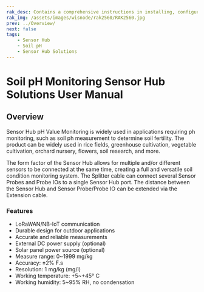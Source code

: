 ```yaml
---
rak_desc: Contains a comprehensive instructions in installing, configuring, and deploying your Soil pH Monitoring Sensor Hub Solutions for your LoRaWAN project.
rak_img: /assets/images/wisnode/rak2560/RAK2560.jpg
prev: ../Overview/
next: false
tags:
    - Sensor Hub
    - Soil pH
    - Sensor Hub Solutions
---
```


# Soil pH Monitoring Sensor Hub Solutions User Manual

## Overview

Sensor Hub pH Value Monitoring is widely used in applications requiring ph monitoring, such as soil ph measurement to determine soil fertility. The product can be widely used in rice fields, greenhouse cultivation, vegetable cultivation, orchard nursery, flowers, soil research, and more.

The form factor of the Sensor Hub allows for multiple and/or different sensors to be connected at the same time, creating a full and versatile soil condition monitoring system. The Splitter cable can connect several Sensor Probes and Probe IOs to a single Sensor Hub port. The distance between the Sensor Hub and Sensor Probe/Probe IO can be extended via the Extension cable.

### Features

- LoRaWAN/NB-IoT communication
- Durable design for outdoor applications
- Accurate and reliable measurements
- External DC power supply (optional)
- Solar panel power source (optional)
- Measure range: 0~1999&nbsp;mg/kg
- Accuracy: ±2%&nbsp;F.s
- Resolution: 1&nbsp;mg/kg (mg/l)
- Working temperature: +5~+45°&nbsp;C
- Working humidity: 5~95%&nbsp;RH, no condensation


